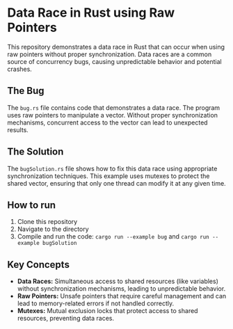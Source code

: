 # Data Race in Rust using Raw Pointers

This repository demonstrates a data race in Rust that can occur when using raw pointers without proper synchronization. Data races are a common source of concurrency bugs, causing unpredictable behavior and potential crashes.

## The Bug
The `bug.rs` file contains code that demonstrates a data race.  The program uses raw pointers to manipulate a vector. Without proper synchronization mechanisms, concurrent access to the vector can lead to unexpected results.

## The Solution
The `bugSolution.rs` file shows how to fix this data race using appropriate synchronization techniques. This example uses mutexes to protect the shared vector, ensuring that only one thread can modify it at any given time.

## How to run
1. Clone this repository
2. Navigate to the directory
3. Compile and run the code: `cargo run --example bug` and `cargo run --example bugSolution`

## Key Concepts
* **Data Races:** Simultaneous access to shared resources (like variables) without synchronization mechanisms, leading to unpredictable behavior.
* **Raw Pointers:** Unsafe pointers that require careful management and can lead to memory-related errors if not handled correctly.
* **Mutexes:** Mutual exclusion locks that protect access to shared resources, preventing data races.